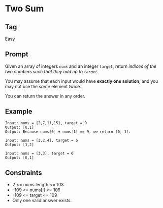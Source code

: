 # Two Sum
## Tag
Easy
  
## Prompt
Given an array of integers `nums` and an integer `target`, return *indices of the two numbers such that they add up to `target`*.  

You may assume that each input would have **exactly one solution**, and you may not use the *same* element twice.  

You can return the answer in any order.  
  
## Example
```
Input: nums = [2,7,11,15], target = 9
Output: [0,1]
Output: Because nums[0] + nums[1] == 9, we return [0, 1].
```
```
Input: nums = [3,2,4], target = 6
Output: [1,2]
```
```
Input: nums = [3,3], target = 6
Output: [0,1]
```
  
## Constraints
* 2 <= nums.length <= 103
* -109 <= nums[i] <= 109
* -109 <= target <= 109
* Only one valid answer exists.